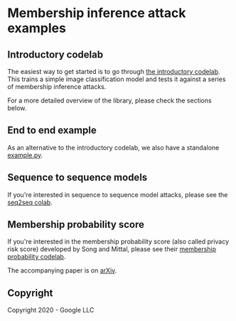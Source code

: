 # Membership inference attack examples

## Introductory codelab

The easiest way to get started is to go through [the introductory codelab](https://github.com/tensorflow/privacy/blob/master/tensorflow_privacy/privacy/privacy_tests/membership_inference_attack/codelabs/codelab.ipynb).
This trains a simple image classification model and tests it against a series
of membership inference attacks.

For a more detailed overview of the library, please check the sections below.

## End to end example
As an alternative to the introductory codelab, we also have a standalone
[example.py](https://github.com/tensorflow/privacy/blob/master/tensorflow_privacy/privacy/privacy_tests/membership_inference_attack/codelabs/example.py).

## Sequence to sequence models

If you're interested in sequence to sequence model attacks, please see the
[seq2seq colab](https://github.com/tensorflow/privacy/blob/master/tensorflow_privacy/privacy/privacy_tests/membership_inference_attack/codelabs/third_party/seq2seq_membership_inference/seq2seq_membership_inference_codelab.ipynb).

## Membership probability score

If you're interested in the membership probability score (also called privacy
risk score) developed by Song and Mittal, please see their
[membership probability codelab](https://github.com/tensorflow/privacy/blob/master/tensorflow_privacy/privacy/privacy_tests/membership_inference_attack/codelabs/membership_probability_codelab.ipynb).

The accompanying paper is on [arXiv](https://arxiv.org/abs/2003.10595).

## Copyright

Copyright 2020 - Google LLC
